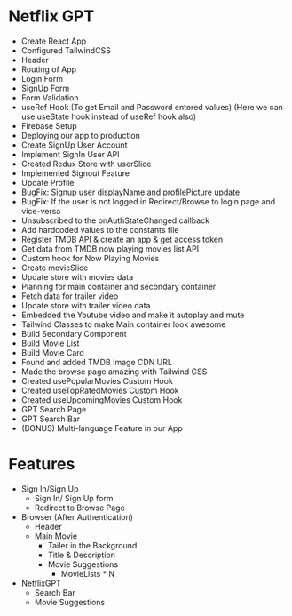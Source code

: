 # Netflix GPT

- Create React App
- Configured TailwindCSS
- Header
- Routing of App
- Login Form
- SignUp Form
- Form Validation
- useRef Hook 
    (To get Email and Password entered values)
    (Here we can use useState hook instead of useRef hook also)
- Firebase Setup
- Deploying our app to production
- Create SignUp User Account
- Implement SignIn User API
- Created Redux Store with userSlice
- Implemented Signout Feature
- Update Profile
- BugFix: Signup user displayName and profilePicture update
- BugFix: If the user is not logged in Redirect/Browse to login page and vice-versa
- Unsubscribed to the onAuthStateChanged callback
- Add hardcoded values to the constants file
- Register TMDB API & create an app & get access token
- Get data from TMDB now playing movies list API
- Custom hook for Now Playing Movies
- Create movieSlice
- Update store with movies data
- Planning for main container and secondary container
- Fetch data for trailer video
- Update store with trailer video data
- Embedded the Youtube video and make it autoplay and mute
- Tailwind Classes to make Main container look awesome
- Build Secondary Component
- Build Movie List
- Build Movie Card
- Found and added TMDB Image CDN URL
- Made the browse page amazing with Tailwind CSS
- Created usePopularMovies Custom Hook
- Created useTopRatedMovies Custom Hook
- Created useUpcomingMovies Custom Hook
- GPT Search Page
- GPT Search Bar
- (BONUS) Multi-language Feature in our App

# Features

- Sign In/Sign Up
    - Sign In/ Sign Up form
    - Redirect to Browse Page
- Browser (After Authentication)
    - Header
    - Main Movie
        - Tailer in the Background
        - Title & Description
        - Movie Suggestions
            - MovieLists * N
- NetflixGPT
    - Search Bar
    - Movie Suggestions